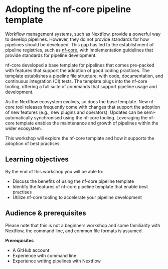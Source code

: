 # Adopting the nf-core pipeline template

Workflow management systems, such as Nextflow, provide a powerful way to develop pipelines. However, they do not provide standards for how pipelines should be developed. This gap has led to the establishment of pipeline registries, such as [nf-core](https://nf-co.re/), with implementation guidelines that provide standards for pipeline development.

nf-core developed a base template for pipelines that comes pre-packed with features that support the adoption of good coding practices. The template establishes a pipeline file structure, with code, documentation, and continuous integration (CI) tests. The template plugs into the nf-core tooling, offering a full suite of commands that support pipeline usage and development.

As the Nextflow ecosystem evolves, so does the base template. New nf-core tool releases frequently come with changes that support the adoption of new features (e.g., new plugins and operators). Updates can be semi-automatically synchronised using the nf-core tooling. Leveraging the nf-core template enables the maintenance and growth of pipelines within the wider ecosystem.

This workshop will explore the nf-core template and how it supports the adoption of best practises.

## Learning objectives

By the end of this workshop you will be able to:

-   Discuss the benefits of using the nf-core pipeline template
-   Identify the features of nf-core pipeline template that enable best practises
-   Utilize nf-core tooling to accelerate your pipeline development

## Audience & prerequisites

Please note that this is not a beginners workshop and some familiarity with Nextflow, the command line, and common file formats is assumed.

**Prerequisites**

-   A GitHub account
-   Experience with command line
-   Experience writing pipelines with Nextflow
